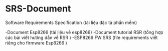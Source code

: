 # SRS-Document
Software Requirements Specification (tài liệu đặc tả phần mềm)

-Document Esp8266 (tài liệu về esp8266)
-Document tutorial RSR (tổng hợp các bài viết hướng dẫn về RSR )
-ESP8266 FW SRS (file requirements viết riêng cho firmware Esp8266 )
